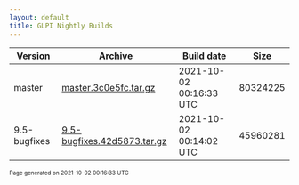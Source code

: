```yaml
---
layout: default
title: GLPI Nightly Builds
---
```


Version|Archive|Build date|Size
---|---|---|---
master|[master.3c0e5fc.tar.gz](master.3c0e5fc.tar.gz)|2021-10-02 00:16:33 UTC|80324225
9.5-bugfixes|[9.5-bugfixes.42d5873.tar.gz](9.5-bugfixes.42d5873.tar.gz)|2021-10-02 00:14:02 UTC|45960281

<font size="1">Page generated on 2021-10-02 00:16:33 UTC</font>

